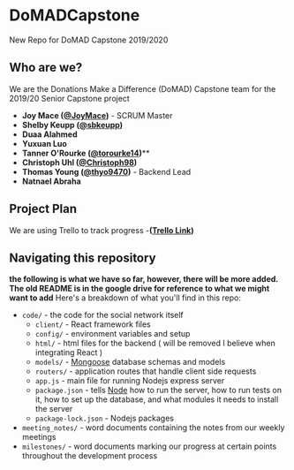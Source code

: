 # DoMADCapstone
New Repo for DoMAD Capstone 2019/2020
## Who are we?

We are the Donations Make a Difference (DoMAD) Capstone team for the 2019/20 Senior Capstone project

- **Joy Mace ([@JoyMace](https://github.com/JoyMace))** - SCRUM Master
- **Shelby Keupp ([@sbkeupp](https://github.com/sbkeupp))**
- **Duaa Alahmed**
- **Yuxuan Luo**
- **Tanner O'Rourke ([@torourke14](https://github.com/torourke14))**** 
- **Christoph Uhl ([@Christoph98](https://github.com/christoph98))**
- **Thomas Young ([@thyo9470](https://github.com/thyo9470))** - Backend Lead
- **Natnael Abraha**

## Project Plan
We are using Trello to track progress 
-**([Trello Link](https://trello.com/b/hu36FAx3/domad))**

## Navigating this repository
**the following is what we have so far, however, there will be more added. The old README is in the google drive for reference to what we might want to add**
Here's a breakdown of what you'll find in this repo:

- `code/` - the code for the social network itself
  - `client/` - React framework files
  - `config/` - environment variables and setup
  - `html/` - html files for the backend ( will be removed I believe when integrating React )
  - `models/` - [Mongoose](https://mongoosejs.com/docs/guide.html) database schemas and models
  - `routers/` - application routes that handle client side requests
  - `app.js` - main file for running Nodejs express server
  - `package.json` - tells [Node](https://nodejs.org/en/) how to run the server, how to run tests on it, how to set up the database, and what modules it needs to install the server
  - `package-lock.json` - Nodejs packages 
- `meeting_notes/` - word documents containing the notes from our weekly meetings
- `milestones/` - word documents marking our progress at certain points throughout the development process
